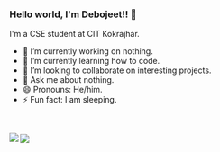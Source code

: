 ### Hello world, I'm Debojeet!! 👋

I'm a CSE student at CIT Kokrajhar.

- 🔭 I’m currently working on nothing.
- 🌱 I’m currently learning how to code.
- 👯 I’m looking to collaborate on interesting projects.
- 💬 Ask me about nothing.
- 😄 Pronouns: He/him.
- ⚡ Fun fact: I am sleeping.

<br>
<p align="left" style="line-height:10%">
 <img align="left" src="https://github-readme-stats.vercel.app/api/top-langs/?username=rickydebojeet&theme=tokyonight&layout=compact" />
 </br>
 <img align="left" src="https://github-readme-stats.vercel.app/api?username=rickydebojeet&count_private=true&show_icons=true&theme=tokyonight"/>
</p>
